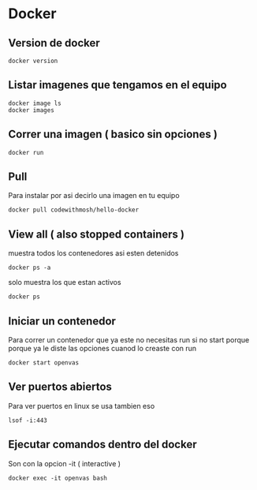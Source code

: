 
# Docker 

## Version de docker 

```
docker version 

```

## Listar imagenes que tengamos en el equipo

```
docker image ls 
docker images
```

## Correr una imagen ( basico sin opciones ) 


```
docker run 

```

## Pull 

Para instalar por asi decirlo una imagen en tu equipo

```
docker pull codewithmosh/hello-docker
```

## View all ( also stopped containers )

muestra todos los contenedores asi esten detenidos

```
docker ps -a
```
solo muestra los que estan activos

```
docker ps 

```

## Iniciar un contenedor

Para correr un contenedor que ya este no necesitas run si no start porque porque ya le diste las opciones cuanod lo creaste con run 

```
docker start openvas
```

## Ver puertos abiertos 

Para ver puertos en linux se usa tambien eso


```
lsof -i:443

```

## Ejecutar comandos dentro del docker

Son con la opcion -it ( interactive )

```
docker exec -it openvas bash

```











































